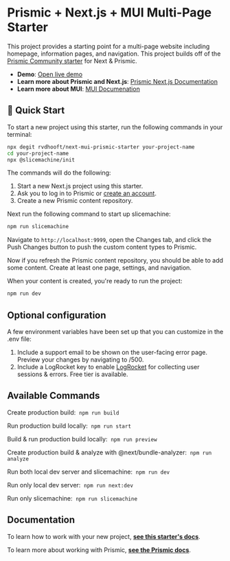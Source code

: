 # Prismic + Next.js + MUI Multi-Page Starter

This project provides a starting point for a multi-page website including homepage, information pages, and navigation. This project builds off of the [Prismic Community starter][original] for Next & Prismic.

- **Demo**: [Open live demo][live-demo]
- **Learn more about Prismic and Next.js**: [Prismic Next.js Documentation][prismic-docs]
- **Learn more about MUI**: [MUI Documenation][mui-docs]

## 🚀 Quick Start

To start a new project using this starter, run the following commands in your terminal:

```sh
npx degit rvdhooft/next-mui-prismic-starter your-project-name
cd your-project-name
npx @slicemachine/init
```

The commands will do the following:

1. Start a new Next.js project using this starter.
2. Ask you to log in to Prismic or [create an account][prismic-sign-up].
3. Create a new Prismic content repository.

Next run the following command to start up slicemachine:

```sh
npm run slicemachine
```

Navigate to `http://localhost:9999`, open the Changes tab, and click the Push Changes button to push the custom content types to Prismic.

Now if you refresh the Prismic content repository, you should be able to add some content. Create at least one page, settings, and navigation.

When your content is created, you're ready to run the project:

```sh
npm run dev
```

## Optional configuration

A few environment variables have been set up that you can customize in the .env file:

1. Include a support email to be shown on the user-facing error page. Preview your changes by navigating to /500.
2. Include a LogRocket key to enable [LogRocket][logrocket] for collecting user sessions & errors. Free tier is available.

## Available Commands

Create production build:&nbsp; `npm run build`

Run production build locally:&nbsp; `npm run start`

Build & run production build locally:&nbsp; `npm run preview`

Create production build & analyze with @next/bundle-analyzer:&nbsp; `npm run analyze`

Run both local dev server and slicemachine:&nbsp; `npm run dev`

Run only local dev server:&nbsp; `npm run next:dev`

Run only slicemachine:&nbsp; `npm run slicemachine`

## Documentation

To learn how to work with your new project, [**see this starter's docs**][starter-docs].

To learn more about working with Prismic, [**see the Prismic docs**][prismic-docs].

[prismic]: https://prismic.io/
[prismic-docs]: https://prismic.io/docs/technologies/nextjs
[prismic-sign-up]: https://prismic.io/dashboard/signup
[nextjs]: https://nextjs.org/
[starter-docs]: ./docs/README.md
[live-demo]: https://next-mui-prismic-starter.vercel.app/
[original]: https://github.com/prismicio-community/nextjs-starter-prismic-multi-page
[logrocket]: https://logrocket.com/
[mui-docs]: https://mui.com/material-ui/getting-started/overview/
